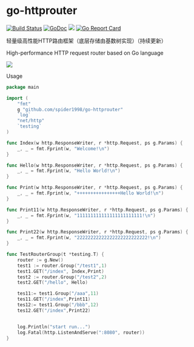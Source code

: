 # go-httprouter
[![Build Status](https://travis-ci.org/spider1998/go-httprouter.svg?branch=master)](https://travis-ci.org/spider1998/go-httprouter)
[![GoDoc](http://godoc.org/github.com/spider1998/go-httprouter?status.svg)](http://godoc.org/github.com/spider1998/go-httprouter)
![](https://img.shields.io/badge/language-Go-orange.svg)
[![Go Report Card](https://goreportcard.com/badge/github.com/spider1998/go-httprouter)](https://goreportcard.com/report/github.com/spider1998/go-httprouter)


轻量级高性能HTTP路由框架（底层存储由基数树实现）（持续更新）	

High-performance HTTP request router based on Go language

![](https://timgsa.baidu.com/timg?image&quality=80&size=b9999_10000&sec=1562330784049&di=bba8782630e41c2b0399600e48a1f9e2&imgtype=0&src=http%3A%2F%2Fimg.mp.itc.cn%2Fupload%2F20161129%2F130444cd837c49c7bef4239afe39dc2f.jpg)  


Usage
```Go
package main

import (
	"fmt"
	g "github.com/spider1998/go-httprouter"
	`log`
	"net/http"
	`testing`
)

func Index(w http.ResponseWriter, r *http.Request, ps g.Params) {
	_, _ = fmt.Fprint(w, "Welcome!\n")
}

func Hello(w http.ResponseWriter, r *http.Request, ps g.Params) {
	_, _ = fmt.Fprint(w, "Hello World!\n")
}

func Print(w http.ResponseWriter, r *http.Request, ps g.Params) {
	_, _ = fmt.Fprint(w, "++++++++++++++++Hello World!\n")
}

func Print11(w http.ResponseWriter, r *http.Request, ps g.Params) {
	_, _ = fmt.Fprint(w, "111111111111111111111111!\n")
}

func Print22(w http.ResponseWriter, r *http.Request, ps g.Params) {
	_, _ = fmt.Fprint(w, "22222222222222222222222222!\n")
}

func TestRouterGroup(t *testing.T) {
	router := g.New()
	test1 := router.Group("/test1",1)
	test1.GET("/index", Index,Print)
	test2 := router.Group("/test2",2)
	test2.GET("/hello", Hello)

	tes11:= test1.Group("/aaa",11)
	tes11.GET("/index",Print11)
	tes12:= test1.Group("/bbb",12)
	tes12.GET("/index",Print22)


	log.Println("start run...")
	log.Fatal(http.ListenAndServe(":8080", router))
}
```
